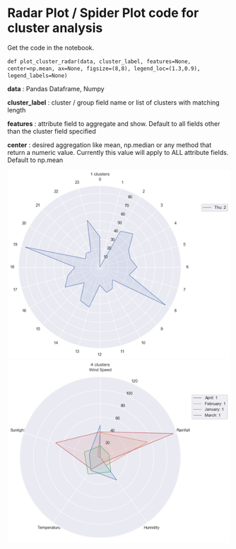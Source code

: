 # Radar Plot / Spider Plot code for cluster analysis

Get the code in the notebook.

```
def plot_cluster_radar(data, cluster_label, features=None, center=np.mean, ax=None, figsize=(8,8), legend_loc=(1.3,0.9), legend_labels=None)
```

**data** : Pandas Dataframe, Numpy

**cluster_label**  : cluster / group field name or list of clusters with matching length

**features** : attribute field to aggregate and show. Default to all fields other than the cluster field specified

**center**  : desired aggregation like mean, np.median or any method that return a numeric value. Currently this value will apply to ALL attribute fields. Default to np.mean

![24 hours](https://github.com/jasonlcy91/Radar-plot-Spider-plot-python-code/blob/master/image1_24hours.png)
![Weather clusters](https://github.com/jasonlcy91/Radar-plot-Spider-plot-python-code/blob/master/image2_weather_clusters.png)
